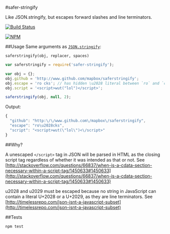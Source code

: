 #safer-stringify

Like JSON.stringify, but escapes forward slashes and line terminators.

[![Build Status](https://travis-ci.org/mapbox/safer-stringify.svg?branch=master)](https://travis-ci.org/mapbox/safer-stringify)

[![NPM](https://nodei.co/npm/safer-stringify.png)](https://nodei.co/npm/safer-stringify/)

##Usage
Same arguments as [`JSON.stringify`](https://developer.mozilla.org/en-US/docs/Web/JavaScript/Reference/Global_Objects/JSON/stringify): 

`saferstringify(obj, replacer, spaces)`

```javascript
var saferstringify = require('safer-stringify');

var obj = {};
obj.github = 'http://www.github.com/mapbox/saferstringify';
obj.escape = 'ro cks'; // has hidden \u2028 literal between `ro` and `cks`
obj.script = '<script>wut("lol")</script>';

saferstringify(obj, null, 2);

```
Output:

```javascript
{
  "github": "http:\/\/www.github.com\/mapbox\/saferstringify",
  "escape": "ro\u2028cks",
  "script": "<script>wut(\"lol\")<\/script>"
}
```
##Why?

A unescaped `</script>` tag in JSON will be parsed in HTML as the closing script tag regardless of whether it was intended as that or not. See [http://stackoverflow.com/questions/66837/when-is-a-cdata-section-necessary-within-a-script-tag/1450633#1450633](http://stackoverflow.com/questions/66837/when-is-a-cdata-section-necessary-within-a-script-tag/1450633#1450633)

u2028 and u2029 must be escaped because no string in JavaScript can contain a literal U+2028 or a U+2029, as they are line terminators. See [http://timelessrepo.com/json-isnt-a-javascript-subset](http://timelessrepo.com/json-isnt-a-javascript-subset)

##Tests

`npm test`
